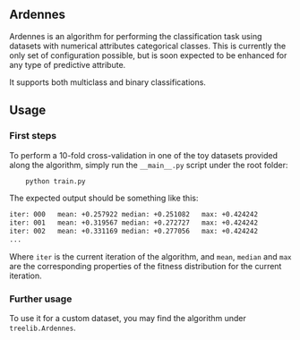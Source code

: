 ## Ardennes

Ardennes is an algorithm for performing the classification task using datasets with numerical attributes categorical classes. This is currently the only set of configuration possible, but is soon expected to be enhanced for any type of predictive attribute.

It supports both multiclass and binary classifications.

## Usage

### First steps

To perform a 10-fold cross-validation in one of the toy datasets provided along the algorithm, simply run the ```__main__.py``` script under the root folder:

```sh
    python train.py
```

The expected output should be something like this:
```sh
iter: 000	mean: +0.257922	median: +0.251082	max: +0.424242
iter: 001	mean: +0.319567	median: +0.272727	max: +0.424242
iter: 002	mean: +0.331169	median: +0.277056	max: +0.424242
...
```

Where ```iter``` is the current iteration of the algorithm, and ```mean```, ```median``` and ```max``` are the corresponding properties of the fitness distribution for the current iteration.

### Further usage

To use it for a custom dataset, you may find the algorithm under ```treelib.Ardennes```.
